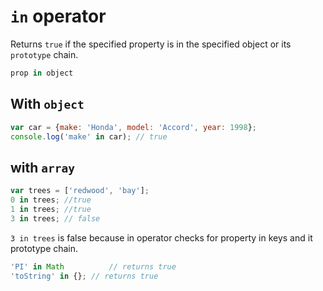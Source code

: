 # `in` operator

 Returns `true` if the specified property is in the specified object or its `prototype` chain.

```js
prop in object
```

## With `object`
 ```js
 var car = {make: 'Honda', model: 'Accord', year: 1998};
console.log('make' in car); // true
 ```

 ## with `array`

 ```js
 var trees = ['redwood', 'bay'];
 0 in trees; //true
 1 in trees; //true
 3 in trees; // false
 ```

 `3 in trees` is false because in operator checks for property in keys and it prototype chain.

 ```js
 'PI' in Math          // returns true
 'toString' in {}; // returns true
 ```
